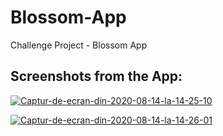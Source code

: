 # Blossom-App
Challenge Project - Blossom App

## Screenshots from the App:

<a href="https://ibb.co/tpcFqgb"><img src="https://i.ibb.co/fdtLkfC/Captur-de-ecran-din-2020-08-14-la-14-25-10.png" alt="Captur-de-ecran-din-2020-08-14-la-14-25-10" border="0"></a>

<a href="https://ibb.co/sH2J6WT"><img src="https://i.ibb.co/GT03tHZ/Captur-de-ecran-din-2020-08-14-la-14-26-01.png" alt="Captur-de-ecran-din-2020-08-14-la-14-26-01" border="0"></a>
